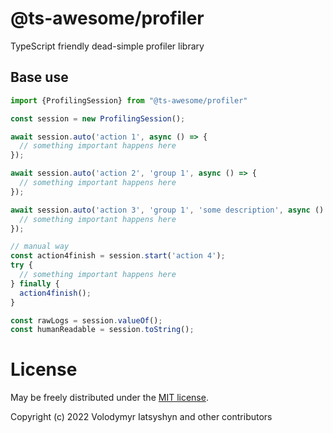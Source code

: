 # @ts-awesome/profiler

TypeScript friendly dead-simple profiler library

## Base use

```ts
import {ProfilingSession} from "@ts-awesome/profiler"

const session = new ProfilingSession();

await session.auto('action 1', async () => {
  // something important happens here
});

await session.auto('action 2', 'group 1', async () => {
  // something important happens here
});

await session.auto('action 3', 'group 1', 'some description', async () => {
  // something important happens here
});

// manual way
const action4finish = session.start('action 4');
try {
  // something important happens here
} finally {
  action4finish();
}

const rawLogs = session.valueOf();
const humanReadable = session.toString();
```

# License
May be freely distributed under the [MIT license](https://opensource.org/licenses/MIT).

Copyright (c) 2022 Volodymyr Iatsyshyn and other contributors
